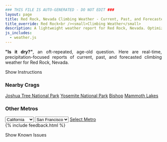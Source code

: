 ```yaml
---
### THIS FILE IS AUTO-GENERATED - DO NOT EDIT ###
layout: page
title: Red Rock, Nevada Climbing Weather - Current, Past, and Forecasted Report
title_override: Red Rock<br /><small>Climbing Weather</small>
description: A lightweight weather report for Red Rock, Nevada. Optimized for slow internet connections.
js_includes:
  - weather.js
---
```


<section class="measure center lh-copy f5-ns f6 ph2 mv4" style="text-align: justify;">
<strong>"Is it dry?"</strong>, an oft-repeated, age-old question. Here are real-time,
precipitation-focused reports of current, past, and forecasted climbing weather for Red Rock, Nevada.
</section>

<p id="settings-toggle" class="mw5 b center tc hover-light-red black-70 pointer">Show Instructions</p>
<section id="settings" class="overflow-hidden" style="display:none;">
    <div class="mv2 ph2 center">
        <div class="fn f6 tc pv2">
            <p class="measure lh-copy center"><strong>Show/hide hourly forecasts</strong> by clicking the desired day.</p>
            <hr class="mw5 p0 mv2 o-60 b0 bt b--light-red light-red bg-light-red">
            <p class="measure lh-copy center"><strong>Current and Past conditions</strong> are measured by the nearest weather station. <strong>Forecast conditions</strong> are calculated and polled separately.</p>
            <hr class="mw5 p0 mv2 o-60 b0 bt b--light-red light-red bg-light-red">
            <p class="measure lh-copy center"><strong>Having issues?</strong> Try <a id="clear-cache" class="no-underline relative fancy-link light-red hover-light-red" href="#">clearing the local cache</a>.</p>
            <hr class="mw5 p0 mv2 o-60 b0 bt b--light-red light-red bg-light-red">
            <p class="measure lh-copy center">Weather data sourced from <a class="no-underline fancy-link relative light-red" target="_blank" href="https://www.weather.gov/documentation/services-web-api">weather.gov</a>.</p>
        </div>
    </div>
</section>
<section id="weather" data-crag="red-rock-nevada" class="mv4-ns mv3 ph2 center"></section>
<section id="nearby" class="tc lh-copy">
  <h3>Nearby Crags</h3>
<a class="nowrap no-underline fancy-link relative light-red mh3" href="/crags/joshua-tree-national-park-california-weather.html">Joshua Tree National Park</a>
<a class="nowrap no-underline fancy-link relative light-red mh3" href="/crags/yosemite-national-park-california-weather.html">Yosemite National Park</a>
<a class="nowrap no-underline fancy-link relative light-red mh3" href="/crags/bishop-california-weather.html">Bishop</a>
<a class="nowrap no-underline fancy-link relative light-red mh3" href="/crags/mammoth-lakes-california-weather.html">Mammoth Lakes</a>
</section>
<section id="nearby" class="tc lh-copy">
  <h3>Other Metros</h3>
  <select class="ma1 bg-near-white pa2" id="stateSel">
    <option value="Texas">Texas</option>
    <option value="Washington">Washington</option>
    <option value="Colorado">Colorado</option>
    <option value="Tennessee">Tennessee</option>
    <option value="Utah">Utah</option>
    <option value="California" selected>California</option>
  </select>
  <select class="ma1 bg-near-white pa2" id="citySel">
    <option value="San Francisco" selected>San Francisco</option>
    <option value="Los Angeles">Los Angeles</option>
  </select>
  <a id="selectMetro" class="f6 link dim ph3 pv2 ma1 dib white bg-light-red" href="/crags/san-francisco-california-weather.html">Select Metro</a>
  <script>
    var states = [];
    states["Texas"] = "Austin"
    states["Washington"] = "Seattle"
    states["Colorado"] = "Denver"
    states["Tennessee"] = "Nashville"
    states["Utah"] = "Salt Lake City"
    states["California"] = "San Francisco|Los Angeles"
  </script>
</section>
{% include feedback.html %}
<p id="issues-toggle" class="mw5 b center tc hover-light-red black-70 pointer">Show Known Issues</p>
<section id="issues" class="overflow-hidden tc f6">
</section>

<script>
  var weekly_VEF_111_97 = {"updated":"2022-11-21T07:56:28+00:00","units":"us","forecastGenerator":"BaselineForecastGenerator","generatedAt":"2022-11-21T08:40:17+00:00","updateTime":"2022-11-21T07:56:28+00:00","validTimes":"2022-11-21T01:00:00+00:00/P8DT6H","elevation":{"unitCode":"wmoUnit:m","value":1157.9352},"periods":[{"number":1,"name":"Overnight","startTime":"2022-11-21T00:00:00-08:00","endTime":"2022-11-21T06:00:00-08:00","isDaytime":false,"temperature":35,"temperatureUnit":"F","temperatureTrend":"rising","windSpeed":"8 mph","windDirection":"W","icon":"https://api.weather.gov/icons/land/night/sct?size=medium","shortForecast":"Partly Cloudy","detailedForecast":"Partly cloudy. Low around 35, with temperatures rising to around 37 overnight. West wind around 8 mph."},{"number":2,"name":"Monday","startTime":"2022-11-21T06:00:00-08:00","endTime":"2022-11-21T18:00:00-08:00","isDaytime":true,"temperature":57,"temperatureUnit":"F","temperatureTrend":"falling","windSpeed":"5 to 8 mph","windDirection":"SW","icon":"https://api.weather.gov/icons/land/day/few?size=medium","shortForecast":"Sunny","detailedForecast":"Sunny. High near 57, with temperatures falling to around 51 in the afternoon. Southwest wind 5 to 8 mph."},{"number":3,"name":"Monday Night","startTime":"2022-11-21T18:00:00-08:00","endTime":"2022-11-22T06:00:00-08:00","isDaytime":false,"temperature":37,"temperatureUnit":"F","temperatureTrend":"rising","windSpeed":"5 to 8 mph","windDirection":"NW","icon":"https://api.weather.gov/icons/land/night/bkn?size=medium","shortForecast":"Mostly Cloudy","detailedForecast":"Mostly cloudy. Low around 37, with temperatures rising to around 39 overnight. Northwest wind 5 to 8 mph."},{"number":4,"name":"Tuesday","startTime":"2022-11-22T06:00:00-08:00","endTime":"2022-11-22T18:00:00-08:00","isDaytime":true,"temperature":58,"temperatureUnit":"F","temperatureTrend":null,"windSpeed":"3 to 8 mph","windDirection":"NE","icon":"https://api.weather.gov/icons/land/day/sct?size=medium","shortForecast":"Mostly Sunny","detailedForecast":"Mostly sunny, with a high near 58. Northeast wind 3 to 8 mph."},{"number":5,"name":"Tuesday Night","startTime":"2022-11-22T18:00:00-08:00","endTime":"2022-11-23T06:00:00-08:00","isDaytime":false,"temperature":36,"temperatureUnit":"F","temperatureTrend":null,"windSpeed":"5 to 8 mph","windDirection":"NNW","icon":"https://api.weather.gov/icons/land/night/few?size=medium","shortForecast":"Mostly Clear","detailedForecast":"Mostly clear, with a low around 36. North northwest wind 5 to 8 mph."},{"number":6,"name":"Wednesday","startTime":"2022-11-23T06:00:00-08:00","endTime":"2022-11-23T18:00:00-08:00","isDaytime":true,"temperature":61,"temperatureUnit":"F","temperatureTrend":null,"windSpeed":"7 to 10 mph","windDirection":"N","icon":"https://api.weather.gov/icons/land/day/few?size=medium","shortForecast":"Sunny","detailedForecast":"Sunny, with a high near 61."},{"number":7,"name":"Wednesday Night","startTime":"2022-11-23T18:00:00-08:00","endTime":"2022-11-24T06:00:00-08:00","isDaytime":false,"temperature":39,"temperatureUnit":"F","temperatureTrend":null,"windSpeed":"10 mph","windDirection":"NNW","icon":"https://api.weather.gov/icons/land/night/skc?size=medium","shortForecast":"Clear","detailedForecast":"Clear, with a low around 39."},{"number":8,"name":"Thanksgiving Day","startTime":"2022-11-24T06:00:00-08:00","endTime":"2022-11-24T18:00:00-08:00","isDaytime":true,"temperature":64,"temperatureUnit":"F","temperatureTrend":null,"windSpeed":"10 mph","windDirection":"NNE","icon":"https://api.weather.gov/icons/land/day/skc?size=medium","shortForecast":"Sunny","detailedForecast":"Sunny, with a high near 64."},{"number":9,"name":"Thursday Night","startTime":"2022-11-24T18:00:00-08:00","endTime":"2022-11-25T06:00:00-08:00","isDaytime":false,"temperature":41,"temperatureUnit":"F","temperatureTrend":null,"windSpeed":"10 mph","windDirection":"N","icon":"https://api.weather.gov/icons/land/night/skc?size=medium","shortForecast":"Clear","detailedForecast":"Clear, with a low around 41."},{"number":10,"name":"Friday","startTime":"2022-11-25T06:00:00-08:00","endTime":"2022-11-25T18:00:00-08:00","isDaytime":true,"temperature":64,"temperatureUnit":"F","temperatureTrend":null,"windSpeed":"5 to 10 mph","windDirection":"NE","icon":"https://api.weather.gov/icons/land/day/few?size=medium","shortForecast":"Sunny","detailedForecast":"Sunny, with a high near 64."},{"number":11,"name":"Friday Night","startTime":"2022-11-25T18:00:00-08:00","endTime":"2022-11-26T06:00:00-08:00","isDaytime":false,"temperature":42,"temperatureUnit":"F","temperatureTrend":null,"windSpeed":"5 to 9 mph","windDirection":"NW","icon":"https://api.weather.gov/icons/land/night/few?size=medium","shortForecast":"Mostly Clear","detailedForecast":"Mostly clear, with a low around 42."},{"number":12,"name":"Saturday","startTime":"2022-11-26T06:00:00-08:00","endTime":"2022-11-26T18:00:00-08:00","isDaytime":true,"temperature":63,"temperatureUnit":"F","temperatureTrend":null,"windSpeed":"3 to 10 mph","windDirection":"ENE","icon":"https://api.weather.gov/icons/land/day/few?size=medium","shortForecast":"Sunny","detailedForecast":"Sunny, with a high near 63."},{"number":13,"name":"Saturday Night","startTime":"2022-11-26T18:00:00-08:00","endTime":"2022-11-27T06:00:00-08:00","isDaytime":false,"temperature":40,"temperatureUnit":"F","temperatureTrend":null,"windSpeed":"2 to 9 mph","windDirection":"W","icon":"https://api.weather.gov/icons/land/night/few?size=medium","shortForecast":"Mostly Clear","detailedForecast":"Mostly clear, with a low around 40."},{"number":14,"name":"Sunday","startTime":"2022-11-27T06:00:00-08:00","endTime":"2022-11-27T18:00:00-08:00","isDaytime":true,"temperature":61,"temperatureUnit":"F","temperatureTrend":null,"windSpeed":"7 to 12 mph","windDirection":"SSW","icon":"https://api.weather.gov/icons/land/day/few?size=medium","shortForecast":"Sunny","detailedForecast":"Sunny, with a high near 61."}]}
  var hourly_VEF_111_97 = {"@context":["https://geojson.org/geojson-ld/geojson-context.jsonld",{"@version":"1.1","wx":"https://api.weather.gov/ontology#","geo":"http://www.opengis.net/ont/geosparql#","unit":"http://codes.wmo.int/common/unit/","@vocab":"https://api.weather.gov/ontology#"}],"type":"Feature","geometry":{"type":"Polygon","coordinates":[[[-115.4470583,36.1448651],[-115.4428925,36.1227241],[-115.4154787,36.1260863],[-115.4196391,36.1482276],[-115.4470583,36.1448651]]]},"properties":{"updated":"2022-11-21T07:56:28+00:00","units":"us","forecastGenerator":"HourlyForecastGenerator","generatedAt":"2022-11-21T08:40:18+00:00","updateTime":"2022-11-21T07:56:28+00:00","validTimes":"2022-11-21T01:00:00+00:00/P8DT6H","elevation":{"unitCode":"wmoUnit:m","value":1157.9352},"periods":[{"number":1,"name":"","startTime":"2022-11-21T00:00:00-08:00","endTime":"2022-11-21T01:00:00-08:00","isDaytime":false,"temperature":40,"temperatureUnit":"F","temperatureTrend":null,"windSpeed":"7 mph","windDirection":"W","icon":"https://api.weather.gov/icons/land/night/sct?size=small","shortForecast":"Partly Cloudy","detailedForecast":""},{"number":2,"name":"","startTime":"2022-11-21T01:00:00-08:00","endTime":"2022-11-21T02:00:00-08:00","isDaytime":false,"temperature":40,"temperatureUnit":"F","temperatureTrend":null,"windSpeed":"8 mph","windDirection":"WNW","icon":"https://api.weather.gov/icons/land/night/bkn?size=small","shortForecast":"Mostly Cloudy","detailedForecast":""},{"number":3,"name":"","startTime":"2022-11-21T02:00:00-08:00","endTime":"2022-11-21T03:00:00-08:00","isDaytime":false,"temperature":39,"temperatureUnit":"F","temperatureTrend":null,"windSpeed":"7 mph","windDirection":"WNW","icon":"https://api.weather.gov/icons/land/night/sct?size=small","shortForecast":"Partly Cloudy","detailedForecast":""},{"number":4,"name":"","startTime":"2022-11-21T03:00:00-08:00","endTime":"2022-11-21T04:00:00-08:00","isDaytime":false,"temperature":37,"temperatureUnit":"F","temperatureTrend":null,"windSpeed":"6 mph","windDirection":"W","icon":"https://api.weather.gov/icons/land/night/sct?size=small","shortForecast":"Partly Cloudy","detailedForecast":""},{"number":5,"name":"","startTime":"2022-11-21T04:00:00-08:00","endTime":"2022-11-21T05:00:00-08:00","isDaytime":false,"temperature":37,"temperatureUnit":"F","temperatureTrend":null,"windSpeed":"6 mph","windDirection":"W","icon":"https://api.weather.gov/icons/land/night/sct?size=small","shortForecast":"Partly Cloudy","detailedForecast":""},{"number":6,"name":"","startTime":"2022-11-21T05:00:00-08:00","endTime":"2022-11-21T06:00:00-08:00","isDaytime":false,"temperature":37,"temperatureUnit":"F","temperatureTrend":null,"windSpeed":"6 mph","windDirection":"W","icon":"https://api.weather.gov/icons/land/night/sct?size=small","shortForecast":"Partly Cloudy","detailedForecast":""},{"number":7,"name":"","startTime":"2022-11-21T06:00:00-08:00","endTime":"2022-11-21T07:00:00-08:00","isDaytime":true,"temperature":35,"temperatureUnit":"F","temperatureTrend":null,"windSpeed":"5 mph","windDirection":"WSW","icon":"https://api.weather.gov/icons/land/day/sct?size=small","shortForecast":"Mostly Sunny","detailedForecast":""},{"number":8,"name":"","startTime":"2022-11-21T07:00:00-08:00","endTime":"2022-11-21T08:00:00-08:00","isDaytime":true,"temperature":39,"temperatureUnit":"F","temperatureTrend":null,"windSpeed":"6 mph","windDirection":"W","icon":"https://api.weather.gov/icons/land/day/few?size=small","shortForecast":"Sunny","detailedForecast":""},{"number":9,"name":"","startTime":"2022-11-21T08:00:00-08:00","endTime":"2022-11-21T09:00:00-08:00","isDaytime":true,"temperature":45,"temperatureUnit":"F","temperatureTrend":null,"windSpeed":"5 mph","windDirection":"WSW","icon":"https://api.weather.gov/icons/land/day/few?size=small","shortForecast":"Sunny","detailedForecast":""},{"number":10,"name":"","startTime":"2022-11-21T09:00:00-08:00","endTime":"2022-11-21T10:00:00-08:00","isDaytime":true,"temperature":50,"temperatureUnit":"F","temperatureTrend":null,"windSpeed":"5 mph","windDirection":"SSW","icon":"https://api.weather.gov/icons/land/day/few?size=small","shortForecast":"Sunny","detailedForecast":""},{"number":11,"name":"","startTime":"2022-11-21T10:00:00-08:00","endTime":"2022-11-21T11:00:00-08:00","isDaytime":true,"temperature":53,"temperatureUnit":"F","temperatureTrend":null,"windSpeed":"6 mph","windDirection":"E","icon":"https://api.weather.gov/icons/land/day/few?size=small","shortForecast":"Sunny","detailedForecast":""},{"number":12,"name":"","startTime":"2022-11-21T11:00:00-08:00","endTime":"2022-11-21T12:00:00-08:00","isDaytime":true,"temperature":54,"temperatureUnit":"F","temperatureTrend":null,"windSpeed":"7 mph","windDirection":"E","icon":"https://api.weather.gov/icons/land/day/few?size=small","shortForecast":"Sunny","detailedForecast":""},{"number":13,"name":"","startTime":"2022-11-21T12:00:00-08:00","endTime":"2022-11-21T13:00:00-08:00","isDaytime":true,"temperature":55,"temperatureUnit":"F","temperatureTrend":null,"windSpeed":"8 mph","windDirection":"E","icon":"https://api.weather.gov/icons/land/day/few?size=small","shortForecast":"Sunny","detailedForecast":""},{"number":14,"name":"","startTime":"2022-11-21T13:00:00-08:00","endTime":"2022-11-21T14:00:00-08:00","isDaytime":true,"temperature":56,"temperatureUnit":"F","temperatureTrend":null,"windSpeed":"8 mph","windDirection":"ESE","icon":"https://api.weather.gov/icons/land/day/few?size=small","shortForecast":"Sunny","detailedForecast":""},{"number":15,"name":"","startTime":"2022-11-21T14:00:00-08:00","endTime":"2022-11-21T15:00:00-08:00","isDaytime":true,"temperature":57,"temperatureUnit":"F","temperatureTrend":null,"windSpeed":"8 mph","windDirection":"ESE","icon":"https://api.weather.gov/icons/land/day/few?size=small","shortForecast":"Sunny","detailedForecast":""},{"number":16,"name":"","startTime":"2022-11-21T15:00:00-08:00","endTime":"2022-11-21T16:00:00-08:00","isDaytime":true,"temperature":55,"temperatureUnit":"F","temperatureTrend":null,"windSpeed":"6 mph","windDirection":"ESE","icon":"https://api.weather.gov/icons/land/day/few?size=small","shortForecast":"Sunny","detailedForecast":""},{"number":17,"name":"","startTime":"2022-11-21T16:00:00-08:00","endTime":"2022-11-21T17:00:00-08:00","isDaytime":true,"temperature":54,"temperatureUnit":"F","temperatureTrend":null,"windSpeed":"5 mph","windDirection":"ESE","icon":"https://api.weather.gov/icons/land/day/sct?size=small","shortForecast":"Mostly Sunny","detailedForecast":""},{"number":18,"name":"","startTime":"2022-11-21T17:00:00-08:00","endTime":"2022-11-21T18:00:00-08:00","isDaytime":true,"temperature":51,"temperatureUnit":"F","temperatureTrend":null,"windSpeed":"5 mph","windDirection":"NW","icon":"https://api.weather.gov/icons/land/day/sct?size=small","shortForecast":"Mostly Sunny","detailedForecast":""},{"number":19,"name":"","startTime":"2022-11-21T18:00:00-08:00","endTime":"2022-11-21T19:00:00-08:00","isDaytime":false,"temperature":46,"temperatureUnit":"F","temperatureTrend":null,"windSpeed":"5 mph","windDirection":"WNW","icon":"https://api.weather.gov/icons/land/night/sct?size=small","shortForecast":"Partly Cloudy","detailedForecast":""},{"number":20,"name":"","startTime":"2022-11-21T19:00:00-08:00","endTime":"2022-11-21T20:00:00-08:00","isDaytime":false,"temperature":44,"temperatureUnit":"F","temperatureTrend":null,"windSpeed":"6 mph","windDirection":"WNW","icon":"https://api.weather.gov/icons/land/night/sct?size=small","shortForecast":"Partly Cloudy","detailedForecast":""},{"number":21,"name":"","startTime":"2022-11-21T20:00:00-08:00","endTime":"2022-11-21T21:00:00-08:00","isDaytime":false,"temperature":43,"temperatureUnit":"F","temperatureTrend":null,"windSpeed":"6 mph","windDirection":"WNW","icon":"https://api.weather.gov/icons/land/night/sct?size=small","shortForecast":"Partly Cloudy","detailedForecast":""},{"number":22,"name":"","startTime":"2022-11-21T21:00:00-08:00","endTime":"2022-11-21T22:00:00-08:00","isDaytime":false,"temperature":42,"temperatureUnit":"F","temperatureTrend":null,"windSpeed":"7 mph","windDirection":"WNW","icon":"https://api.weather.gov/icons/land/night/sct?size=small","shortForecast":"Partly Cloudy","detailedForecast":""},{"number":23,"name":"","startTime":"2022-11-21T22:00:00-08:00","endTime":"2022-11-21T23:00:00-08:00","isDaytime":false,"temperature":41,"temperatureUnit":"F","temperatureTrend":null,"windSpeed":"7 mph","windDirection":"WNW","icon":"https://api.weather.gov/icons/land/night/sct?size=small","shortForecast":"Partly Cloudy","detailedForecast":""},{"number":24,"name":"","startTime":"2022-11-21T23:00:00-08:00","endTime":"2022-11-22T00:00:00-08:00","isDaytime":false,"temperature":42,"temperatureUnit":"F","temperatureTrend":null,"windSpeed":"6 mph","windDirection":"WNW","icon":"https://api.weather.gov/icons/land/night/bkn?size=small","shortForecast":"Mostly Cloudy","detailedForecast":""},{"number":25,"name":"","startTime":"2022-11-22T00:00:00-08:00","endTime":"2022-11-22T01:00:00-08:00","isDaytime":false,"temperature":41,"temperatureUnit":"F","temperatureTrend":null,"windSpeed":"7 mph","windDirection":"WNW","icon":"https://api.weather.gov/icons/land/night/bkn?size=small","shortForecast":"Mostly Cloudy","detailedForecast":""},{"number":26,"name":"","startTime":"2022-11-22T01:00:00-08:00","endTime":"2022-11-22T02:00:00-08:00","isDaytime":false,"temperature":41,"temperatureUnit":"F","temperatureTrend":null,"windSpeed":"7 mph","windDirection":"NW","icon":"https://api.weather.gov/icons/land/night/bkn?size=small","shortForecast":"Mostly Cloudy","detailedForecast":""},{"number":27,"name":"","startTime":"2022-11-22T02:00:00-08:00","endTime":"2022-11-22T03:00:00-08:00","isDaytime":false,"temperature":40,"temperatureUnit":"F","temperatureTrend":null,"windSpeed":"7 mph","windDirection":"NW","icon":"https://api.weather.gov/icons/land/night/bkn?size=small","shortForecast":"Mostly Cloudy","detailedForecast":""},{"number":28,"name":"","startTime":"2022-11-22T03:00:00-08:00","endTime":"2022-11-22T04:00:00-08:00","isDaytime":false,"temperature":39,"temperatureUnit":"F","temperatureTrend":null,"windSpeed":"6 mph","windDirection":"WNW","icon":"https://api.weather.gov/icons/land/night/bkn?size=small","shortForecast":"Mostly Cloudy","detailedForecast":""},{"number":29,"name":"","startTime":"2022-11-22T04:00:00-08:00","endTime":"2022-11-22T05:00:00-08:00","isDaytime":false,"temperature":39,"temperatureUnit":"F","temperatureTrend":null,"windSpeed":"7 mph","windDirection":"NW","icon":"https://api.weather.gov/icons/land/night/bkn?size=small","shortForecast":"Mostly Cloudy","detailedForecast":""},{"number":30,"name":"","startTime":"2022-11-22T05:00:00-08:00","endTime":"2022-11-22T06:00:00-08:00","isDaytime":false,"temperature":39,"temperatureUnit":"F","temperatureTrend":null,"windSpeed":"8 mph","windDirection":"NNW","icon":"https://api.weather.gov/icons/land/night/bkn?size=small","shortForecast":"Mostly Cloudy","detailedForecast":""},{"number":31,"name":"","startTime":"2022-11-22T06:00:00-08:00","endTime":"2022-11-22T07:00:00-08:00","isDaytime":true,"temperature":37,"temperatureUnit":"F","temperatureTrend":null,"windSpeed":"7 mph","windDirection":"NNW","icon":"https://api.weather.gov/icons/land/day/bkn?size=small","shortForecast":"Partly Sunny","detailedForecast":""},{"number":32,"name":"","startTime":"2022-11-22T07:00:00-08:00","endTime":"2022-11-22T08:00:00-08:00","isDaytime":true,"temperature":40,"temperatureUnit":"F","temperatureTrend":null,"windSpeed":"5 mph","windDirection":"NNW","icon":"https://api.weather.gov/icons/land/day/bkn?size=small","shortForecast":"Partly Sunny","detailedForecast":""},{"number":33,"name":"","startTime":"2022-11-22T08:00:00-08:00","endTime":"2022-11-22T09:00:00-08:00","isDaytime":true,"temperature":47,"temperatureUnit":"F","temperatureTrend":null,"windSpeed":"3 mph","windDirection":"NNE","icon":"https://api.weather.gov/icons/land/day/bkn?size=small","shortForecast":"Partly Sunny","detailedForecast":""},{"number":34,"name":"","startTime":"2022-11-22T09:00:00-08:00","endTime":"2022-11-22T10:00:00-08:00","isDaytime":true,"temperature":51,"temperatureUnit":"F","temperatureTrend":null,"windSpeed":"5 mph","windDirection":"ENE","icon":"https://api.weather.gov/icons/land/day/bkn?size=small","shortForecast":"Partly Sunny","detailedForecast":""},{"number":35,"name":"","startTime":"2022-11-22T10:00:00-08:00","endTime":"2022-11-22T11:00:00-08:00","isDaytime":true,"temperature":54,"temperatureUnit":"F","temperatureTrend":null,"windSpeed":"7 mph","windDirection":"ENE","icon":"https://api.weather.gov/icons/land/day/sct?size=small","shortForecast":"Mostly Sunny","detailedForecast":""},{"number":36,"name":"","startTime":"2022-11-22T11:00:00-08:00","endTime":"2022-11-22T12:00:00-08:00","isDaytime":true,"temperature":56,"temperatureUnit":"F","temperatureTrend":null,"windSpeed":"8 mph","windDirection":"ENE","icon":"https://api.weather.gov/icons/land/day/sct?size=small","shortForecast":"Mostly Sunny","detailedForecast":""},{"number":37,"name":"","startTime":"2022-11-22T12:00:00-08:00","endTime":"2022-11-22T13:00:00-08:00","isDaytime":true,"temperature":57,"temperatureUnit":"F","temperatureTrend":null,"windSpeed":"8 mph","windDirection":"E","icon":"https://api.weather.gov/icons/land/day/sct?size=small","shortForecast":"Mostly Sunny","detailedForecast":""},{"number":38,"name":"","startTime":"2022-11-22T13:00:00-08:00","endTime":"2022-11-22T14:00:00-08:00","isDaytime":true,"temperature":57,"temperatureUnit":"F","temperatureTrend":null,"windSpeed":"8 mph","windDirection":"E","icon":"https://api.weather.gov/icons/land/day/sct?size=small","shortForecast":"Mostly Sunny","detailedForecast":""},{"number":39,"name":"","startTime":"2022-11-22T14:00:00-08:00","endTime":"2022-11-22T15:00:00-08:00","isDaytime":true,"temperature":57,"temperatureUnit":"F","temperatureTrend":null,"windSpeed":"8 mph","windDirection":"E","icon":"https://api.weather.gov/icons/land/day/few?size=small","shortForecast":"Sunny","detailedForecast":""},{"number":40,"name":"","startTime":"2022-11-22T15:00:00-08:00","endTime":"2022-11-22T16:00:00-08:00","isDaytime":true,"temperature":57,"temperatureUnit":"F","temperatureTrend":null,"windSpeed":"7 mph","windDirection":"E","icon":"https://api.weather.gov/icons/land/day/few?size=small","shortForecast":"Sunny","detailedForecast":""},{"number":41,"name":"","startTime":"2022-11-22T16:00:00-08:00","endTime":"2022-11-22T17:00:00-08:00","isDaytime":true,"temperature":55,"temperatureUnit":"F","temperatureTrend":null,"windSpeed":"6 mph","windDirection":"E","icon":"https://api.weather.gov/icons/land/day/few?size=small","shortForecast":"Sunny","detailedForecast":""},{"number":42,"name":"","startTime":"2022-11-22T17:00:00-08:00","endTime":"2022-11-22T18:00:00-08:00","isDaytime":true,"temperature":51,"temperatureUnit":"F","temperatureTrend":null,"windSpeed":"3 mph","windDirection":"NE","icon":"https://api.weather.gov/icons/land/day/few?size=small","shortForecast":"Sunny","detailedForecast":""},{"number":43,"name":"","startTime":"2022-11-22T18:00:00-08:00","endTime":"2022-11-22T19:00:00-08:00","isDaytime":false,"temperature":47,"temperatureUnit":"F","temperatureTrend":null,"windSpeed":"5 mph","windDirection":"N","icon":"https://api.weather.gov/icons/land/night/few?size=small","shortForecast":"Mostly Clear","detailedForecast":""},{"number":44,"name":"","startTime":"2022-11-22T19:00:00-08:00","endTime":"2022-11-22T20:00:00-08:00","isDaytime":false,"temperature":44,"temperatureUnit":"F","temperatureTrend":null,"windSpeed":"7 mph","windDirection":"NNW","icon":"https://api.weather.gov/icons/land/night/skc?size=small","shortForecast":"Clear","detailedForecast":""},{"number":45,"name":"","startTime":"2022-11-22T20:00:00-08:00","endTime":"2022-11-22T21:00:00-08:00","isDaytime":false,"temperature":42,"temperatureUnit":"F","temperatureTrend":null,"windSpeed":"8 mph","windDirection":"NNW","icon":"https://api.weather.gov/icons/land/night/skc?size=small","shortForecast":"Clear","detailedForecast":""},{"number":46,"name":"","startTime":"2022-11-22T21:00:00-08:00","endTime":"2022-11-22T22:00:00-08:00","isDaytime":false,"temperature":41,"temperatureUnit":"F","temperatureTrend":null,"windSpeed":"8 mph","windDirection":"NNW","icon":"https://api.weather.gov/icons/land/night/skc?size=small","shortForecast":"Clear","detailedForecast":""},{"number":47,"name":"","startTime":"2022-11-22T22:00:00-08:00","endTime":"2022-11-22T23:00:00-08:00","isDaytime":false,"temperature":41,"temperatureUnit":"F","temperatureTrend":null,"windSpeed":"8 mph","windDirection":"NNW","icon":"https://api.weather.gov/icons/land/night/skc?size=small","shortForecast":"Clear","detailedForecast":""},{"number":48,"name":"","startTime":"2022-11-22T23:00:00-08:00","endTime":"2022-11-23T00:00:00-08:00","isDaytime":false,"temperature":40,"temperatureUnit":"F","temperatureTrend":null,"windSpeed":"8 mph","windDirection":"NNW","icon":"https://api.weather.gov/icons/land/night/skc?size=small","shortForecast":"Clear","detailedForecast":""},{"number":49,"name":"","startTime":"2022-11-23T00:00:00-08:00","endTime":"2022-11-23T01:00:00-08:00","isDaytime":false,"temperature":40,"temperatureUnit":"F","temperatureTrend":null,"windSpeed":"7 mph","windDirection":"NNW","icon":"https://api.weather.gov/icons/land/night/few?size=small","shortForecast":"Mostly Clear","detailedForecast":""},{"number":50,"name":"","startTime":"2022-11-23T01:00:00-08:00","endTime":"2022-11-23T02:00:00-08:00","isDaytime":false,"temperature":39,"temperatureUnit":"F","temperatureTrend":null,"windSpeed":"7 mph","windDirection":"NNW","icon":"https://api.weather.gov/icons/land/night/few?size=small","shortForecast":"Mostly Clear","detailedForecast":""},{"number":51,"name":"","startTime":"2022-11-23T02:00:00-08:00","endTime":"2022-11-23T03:00:00-08:00","isDaytime":false,"temperature":38,"temperatureUnit":"F","temperatureTrend":null,"windSpeed":"7 mph","windDirection":"NNW","icon":"https://api.weather.gov/icons/land/night/few?size=small","shortForecast":"Mostly Clear","detailedForecast":""},{"number":52,"name":"","startTime":"2022-11-23T03:00:00-08:00","endTime":"2022-11-23T04:00:00-08:00","isDaytime":false,"temperature":37,"temperatureUnit":"F","temperatureTrend":null,"windSpeed":"7 mph","windDirection":"NNW","icon":"https://api.weather.gov/icons/land/night/few?size=small","shortForecast":"Mostly Clear","detailedForecast":""},{"number":53,"name":"","startTime":"2022-11-23T04:00:00-08:00","endTime":"2022-11-23T05:00:00-08:00","isDaytime":false,"temperature":37,"temperatureUnit":"F","temperatureTrend":null,"windSpeed":"7 mph","windDirection":"NNW","icon":"https://api.weather.gov/icons/land/night/few?size=small","shortForecast":"Mostly Clear","detailedForecast":""},{"number":54,"name":"","startTime":"2022-11-23T05:00:00-08:00","endTime":"2022-11-23T06:00:00-08:00","isDaytime":false,"temperature":37,"temperatureUnit":"F","temperatureTrend":null,"windSpeed":"8 mph","windDirection":"NNW","icon":"https://api.weather.gov/icons/land/night/few?size=small","shortForecast":"Mostly Clear","detailedForecast":""},{"number":55,"name":"","startTime":"2022-11-23T06:00:00-08:00","endTime":"2022-11-23T07:00:00-08:00","isDaytime":true,"temperature":38,"temperatureUnit":"F","temperatureTrend":null,"windSpeed":"8 mph","windDirection":"NNW","icon":"https://api.weather.gov/icons/land/day/few?size=small","shortForecast":"Sunny","detailedForecast":""},{"number":56,"name":"","startTime":"2022-11-23T07:00:00-08:00","endTime":"2022-11-23T08:00:00-08:00","isDaytime":true,"temperature":40,"temperatureUnit":"F","temperatureTrend":null,"windSpeed":"8 mph","windDirection":"NNW","icon":"https://api.weather.gov/icons/land/day/few?size=small","shortForecast":"Sunny","detailedForecast":""},{"number":57,"name":"","startTime":"2022-11-23T08:00:00-08:00","endTime":"2022-11-23T09:00:00-08:00","isDaytime":true,"temperature":45,"temperatureUnit":"F","temperatureTrend":null,"windSpeed":"7 mph","windDirection":"NNW","icon":"https://api.weather.gov/icons/land/day/few?size=small","shortForecast":"Sunny","detailedForecast":""},{"number":58,"name":"","startTime":"2022-11-23T09:00:00-08:00","endTime":"2022-11-23T10:00:00-08:00","isDaytime":true,"temperature":51,"temperatureUnit":"F","temperatureTrend":null,"windSpeed":"7 mph","windDirection":"N","icon":"https://api.weather.gov/icons/land/day/few?size=small","shortForecast":"Sunny","detailedForecast":""},{"number":59,"name":"","startTime":"2022-11-23T10:00:00-08:00","endTime":"2022-11-23T11:00:00-08:00","isDaytime":true,"temperature":56,"temperatureUnit":"F","temperatureTrend":null,"windSpeed":"8 mph","windDirection":"NNE","icon":"https://api.weather.gov/icons/land/day/sct?size=small","shortForecast":"Mostly Sunny","detailedForecast":""},{"number":60,"name":"","startTime":"2022-11-23T11:00:00-08:00","endTime":"2022-11-23T12:00:00-08:00","isDaytime":true,"temperature":59,"temperatureUnit":"F","temperatureTrend":null,"windSpeed":"9 mph","windDirection":"NNE","icon":"https://api.weather.gov/icons/land/day/few?size=small","shortForecast":"Sunny","detailedForecast":""},{"number":61,"name":"","startTime":"2022-11-23T12:00:00-08:00","endTime":"2022-11-23T13:00:00-08:00","isDaytime":true,"temperature":60,"temperatureUnit":"F","temperatureTrend":null,"windSpeed":"10 mph","windDirection":"NNE","icon":"https://api.weather.gov/icons/land/day/few?size=small","shortForecast":"Sunny","detailedForecast":""},{"number":62,"name":"","startTime":"2022-11-23T13:00:00-08:00","endTime":"2022-11-23T14:00:00-08:00","isDaytime":true,"temperature":60,"temperatureUnit":"F","temperatureTrend":null,"windSpeed":"10 mph","windDirection":"NNE","icon":"https://api.weather.gov/icons/land/day/few?size=small","shortForecast":"Sunny","detailedForecast":""},{"number":63,"name":"","startTime":"2022-11-23T14:00:00-08:00","endTime":"2022-11-23T15:00:00-08:00","isDaytime":true,"temperature":60,"temperatureUnit":"F","temperatureTrend":null,"windSpeed":"10 mph","windDirection":"NNE","icon":"https://api.weather.gov/icons/land/day/few?size=small","shortForecast":"Sunny","detailedForecast":""},{"number":64,"name":"","startTime":"2022-11-23T15:00:00-08:00","endTime":"2022-11-23T16:00:00-08:00","isDaytime":true,"temperature":60,"temperatureUnit":"F","temperatureTrend":null,"windSpeed":"9 mph","windDirection":"NNE","icon":"https://api.weather.gov/icons/land/day/skc?size=small","shortForecast":"Sunny","detailedForecast":""},{"number":65,"name":"","startTime":"2022-11-23T16:00:00-08:00","endTime":"2022-11-23T17:00:00-08:00","isDaytime":true,"temperature":58,"temperatureUnit":"F","temperatureTrend":null,"windSpeed":"8 mph","windDirection":"N","icon":"https://api.weather.gov/icons/land/day/skc?size=small","shortForecast":"Sunny","detailedForecast":""},{"number":66,"name":"","startTime":"2022-11-23T17:00:00-08:00","endTime":"2022-11-23T18:00:00-08:00","isDaytime":true,"temperature":55,"temperatureUnit":"F","temperatureTrend":null,"windSpeed":"8 mph","windDirection":"N","icon":"https://api.weather.gov/icons/land/day/skc?size=small","shortForecast":"Sunny","detailedForecast":""},{"number":67,"name":"","startTime":"2022-11-23T18:00:00-08:00","endTime":"2022-11-23T19:00:00-08:00","isDaytime":false,"temperature":51,"temperatureUnit":"F","temperatureTrend":null,"windSpeed":"8 mph","windDirection":"N","icon":"https://api.weather.gov/icons/land/night/skc?size=small","shortForecast":"Clear","detailedForecast":""},{"number":68,"name":"","startTime":"2022-11-23T19:00:00-08:00","endTime":"2022-11-23T20:00:00-08:00","isDaytime":false,"temperature":48,"temperatureUnit":"F","temperatureTrend":null,"windSpeed":"9 mph","windDirection":"N","icon":"https://api.weather.gov/icons/land/night/skc?size=small","shortForecast":"Clear","detailedForecast":""},{"number":69,"name":"","startTime":"2022-11-23T20:00:00-08:00","endTime":"2022-11-23T21:00:00-08:00","isDaytime":false,"temperature":46,"temperatureUnit":"F","temperatureTrend":null,"windSpeed":"10 mph","windDirection":"N","icon":"https://api.weather.gov/icons/land/night/skc?size=small","shortForecast":"Clear","detailedForecast":""},{"number":70,"name":"","startTime":"2022-11-23T21:00:00-08:00","endTime":"2022-11-23T22:00:00-08:00","isDaytime":false,"temperature":46,"temperatureUnit":"F","temperatureTrend":null,"windSpeed":"10 mph","windDirection":"N","icon":"https://api.weather.gov/icons/land/night/skc?size=small","shortForecast":"Clear","detailedForecast":""},{"number":71,"name":"","startTime":"2022-11-23T22:00:00-08:00","endTime":"2022-11-23T23:00:00-08:00","isDaytime":false,"temperature":45,"temperatureUnit":"F","temperatureTrend":null,"windSpeed":"10 mph","windDirection":"N","icon":"https://api.weather.gov/icons/land/night/skc?size=small","shortForecast":"Clear","detailedForecast":""},{"number":72,"name":"","startTime":"2022-11-23T23:00:00-08:00","endTime":"2022-11-24T00:00:00-08:00","isDaytime":false,"temperature":44,"temperatureUnit":"F","temperatureTrend":null,"windSpeed":"10 mph","windDirection":"N","icon":"https://api.weather.gov/icons/land/night/skc?size=small","shortForecast":"Clear","detailedForecast":""},{"number":73,"name":"","startTime":"2022-11-24T00:00:00-08:00","endTime":"2022-11-24T01:00:00-08:00","isDaytime":false,"temperature":44,"temperatureUnit":"F","temperatureTrend":null,"windSpeed":"9 mph","windDirection":"NNW","icon":"https://api.weather.gov/icons/land/night/skc?size=small","shortForecast":"Clear","detailedForecast":""},{"number":74,"name":"","startTime":"2022-11-24T01:00:00-08:00","endTime":"2022-11-24T02:00:00-08:00","isDaytime":false,"temperature":43,"temperatureUnit":"F","temperatureTrend":null,"windSpeed":"9 mph","windDirection":"NNW","icon":"https://api.weather.gov/icons/land/night/few?size=small","shortForecast":"Mostly Clear","detailedForecast":""},{"number":75,"name":"","startTime":"2022-11-24T02:00:00-08:00","endTime":"2022-11-24T03:00:00-08:00","isDaytime":false,"temperature":42,"temperatureUnit":"F","temperatureTrend":null,"windSpeed":"9 mph","windDirection":"NNW","icon":"https://api.weather.gov/icons/land/night/few?size=small","shortForecast":"Mostly Clear","detailedForecast":""},{"number":76,"name":"","startTime":"2022-11-24T03:00:00-08:00","endTime":"2022-11-24T04:00:00-08:00","isDaytime":false,"temperature":41,"temperatureUnit":"F","temperatureTrend":null,"windSpeed":"10 mph","windDirection":"N","icon":"https://api.weather.gov/icons/land/night/few?size=small","shortForecast":"Mostly Clear","detailedForecast":""},{"number":77,"name":"","startTime":"2022-11-24T04:00:00-08:00","endTime":"2022-11-24T05:00:00-08:00","isDaytime":false,"temperature":40,"temperatureUnit":"F","temperatureTrend":null,"windSpeed":"10 mph","windDirection":"N","icon":"https://api.weather.gov/icons/land/night/few?size=small","shortForecast":"Mostly Clear","detailedForecast":""},{"number":78,"name":"","startTime":"2022-11-24T05:00:00-08:00","endTime":"2022-11-24T06:00:00-08:00","isDaytime":false,"temperature":40,"temperatureUnit":"F","temperatureTrend":null,"windSpeed":"10 mph","windDirection":"N","icon":"https://api.weather.gov/icons/land/night/few?size=small","shortForecast":"Mostly Clear","detailedForecast":""},{"number":79,"name":"","startTime":"2022-11-24T06:00:00-08:00","endTime":"2022-11-24T07:00:00-08:00","isDaytime":true,"temperature":41,"temperatureUnit":"F","temperatureTrend":null,"windSpeed":"9 mph","windDirection":"N","icon":"https://api.weather.gov/icons/land/day/few?size=small","shortForecast":"Sunny","detailedForecast":""},{"number":80,"name":"","startTime":"2022-11-24T07:00:00-08:00","endTime":"2022-11-24T08:00:00-08:00","isDaytime":true,"temperature":43,"temperatureUnit":"F","temperatureTrend":null,"windSpeed":"9 mph","windDirection":"N","icon":"https://api.weather.gov/icons/land/day/few?size=small","shortForecast":"Sunny","detailedForecast":""},{"number":81,"name":"","startTime":"2022-11-24T08:00:00-08:00","endTime":"2022-11-24T09:00:00-08:00","isDaytime":true,"temperature":48,"temperatureUnit":"F","temperatureTrend":null,"windSpeed":"9 mph","windDirection":"N","icon":"https://api.weather.gov/icons/land/day/skc?size=small","shortForecast":"Sunny","detailedForecast":""},{"number":82,"name":"","startTime":"2022-11-24T09:00:00-08:00","endTime":"2022-11-24T10:00:00-08:00","isDaytime":true,"temperature":54,"temperatureUnit":"F","temperatureTrend":null,"windSpeed":"9 mph","windDirection":"NNE","icon":"https://api.weather.gov/icons/land/day/skc?size=small","shortForecast":"Sunny","detailedForecast":""},{"number":83,"name":"","startTime":"2022-11-24T10:00:00-08:00","endTime":"2022-11-24T11:00:00-08:00","isDaytime":true,"temperature":59,"temperatureUnit":"F","temperatureTrend":null,"windSpeed":"10 mph","windDirection":"NNE","icon":"https://api.weather.gov/icons/land/day/skc?size=small","shortForecast":"Sunny","detailedForecast":""},{"number":84,"name":"","startTime":"2022-11-24T11:00:00-08:00","endTime":"2022-11-24T12:00:00-08:00","isDaytime":true,"temperature":62,"temperatureUnit":"F","temperatureTrend":null,"windSpeed":"10 mph","windDirection":"NE","icon":"https://api.weather.gov/icons/land/day/skc?size=small","shortForecast":"Sunny","detailedForecast":""},{"number":85,"name":"","startTime":"2022-11-24T12:00:00-08:00","endTime":"2022-11-24T13:00:00-08:00","isDaytime":true,"temperature":63,"temperatureUnit":"F","temperatureTrend":null,"windSpeed":"10 mph","windDirection":"NE","icon":"https://api.weather.gov/icons/land/day/skc?size=small","shortForecast":"Sunny","detailedForecast":""},{"number":86,"name":"","startTime":"2022-11-24T13:00:00-08:00","endTime":"2022-11-24T14:00:00-08:00","isDaytime":true,"temperature":63,"temperatureUnit":"F","temperatureTrend":null,"windSpeed":"10 mph","windDirection":"NE","icon":"https://api.weather.gov/icons/land/day/skc?size=small","shortForecast":"Sunny","detailedForecast":""},{"number":87,"name":"","startTime":"2022-11-24T14:00:00-08:00","endTime":"2022-11-24T15:00:00-08:00","isDaytime":true,"temperature":63,"temperatureUnit":"F","temperatureTrend":null,"windSpeed":"9 mph","windDirection":"NE","icon":"https://api.weather.gov/icons/land/day/skc?size=small","shortForecast":"Sunny","detailedForecast":""},{"number":88,"name":"","startTime":"2022-11-24T15:00:00-08:00","endTime":"2022-11-24T16:00:00-08:00","isDaytime":true,"temperature":62,"temperatureUnit":"F","temperatureTrend":null,"windSpeed":"8 mph","windDirection":"NE","icon":"https://api.weather.gov/icons/land/day/skc?size=small","shortForecast":"Sunny","detailedForecast":""},{"number":89,"name":"","startTime":"2022-11-24T16:00:00-08:00","endTime":"2022-11-24T17:00:00-08:00","isDaytime":true,"temperature":60,"temperatureUnit":"F","temperatureTrend":null,"windSpeed":"8 mph","windDirection":"NNE","icon":"https://api.weather.gov/icons/land/day/skc?size=small","shortForecast":"Sunny","detailedForecast":""},{"number":90,"name":"","startTime":"2022-11-24T17:00:00-08:00","endTime":"2022-11-24T18:00:00-08:00","isDaytime":true,"temperature":57,"temperatureUnit":"F","temperatureTrend":null,"windSpeed":"8 mph","windDirection":"NNE","icon":"https://api.weather.gov/icons/land/day/skc?size=small","shortForecast":"Sunny","detailedForecast":""},{"number":91,"name":"","startTime":"2022-11-24T18:00:00-08:00","endTime":"2022-11-24T19:00:00-08:00","isDaytime":false,"temperature":52,"temperatureUnit":"F","temperatureTrend":null,"windSpeed":"8 mph","windDirection":"N","icon":"https://api.weather.gov/icons/land/night/skc?size=small","shortForecast":"Clear","detailedForecast":""},{"number":92,"name":"","startTime":"2022-11-24T19:00:00-08:00","endTime":"2022-11-24T20:00:00-08:00","isDaytime":false,"temperature":49,"temperatureUnit":"F","temperatureTrend":null,"windSpeed":"9 mph","windDirection":"N","icon":"https://api.weather.gov/icons/land/night/skc?size=small","shortForecast":"Clear","detailedForecast":""},{"number":93,"name":"","startTime":"2022-11-24T20:00:00-08:00","endTime":"2022-11-24T21:00:00-08:00","isDaytime":false,"temperature":47,"temperatureUnit":"F","temperatureTrend":null,"windSpeed":"10 mph","windDirection":"N","icon":"https://api.weather.gov/icons/land/night/skc?size=small","shortForecast":"Clear","detailedForecast":""},{"number":94,"name":"","startTime":"2022-11-24T21:00:00-08:00","endTime":"2022-11-24T22:00:00-08:00","isDaytime":false,"temperature":46,"temperatureUnit":"F","temperatureTrend":null,"windSpeed":"10 mph","windDirection":"N","icon":"https://api.weather.gov/icons/land/night/skc?size=small","shortForecast":"Clear","detailedForecast":""},{"number":95,"name":"","startTime":"2022-11-24T22:00:00-08:00","endTime":"2022-11-24T23:00:00-08:00","isDaytime":false,"temperature":46,"temperatureUnit":"F","temperatureTrend":null,"windSpeed":"10 mph","windDirection":"N","icon":"https://api.weather.gov/icons/land/night/skc?size=small","shortForecast":"Clear","detailedForecast":""},{"number":96,"name":"","startTime":"2022-11-24T23:00:00-08:00","endTime":"2022-11-25T00:00:00-08:00","isDaytime":false,"temperature":45,"temperatureUnit":"F","temperatureTrend":null,"windSpeed":"10 mph","windDirection":"N","icon":"https://api.weather.gov/icons/land/night/skc?size=small","shortForecast":"Clear","detailedForecast":""},{"number":97,"name":"","startTime":"2022-11-25T00:00:00-08:00","endTime":"2022-11-25T01:00:00-08:00","isDaytime":false,"temperature":45,"temperatureUnit":"F","temperatureTrend":null,"windSpeed":"9 mph","windDirection":"N","icon":"https://api.weather.gov/icons/land/night/skc?size=small","shortForecast":"Clear","detailedForecast":""},{"number":98,"name":"","startTime":"2022-11-25T01:00:00-08:00","endTime":"2022-11-25T02:00:00-08:00","isDaytime":false,"temperature":44,"temperatureUnit":"F","temperatureTrend":null,"windSpeed":"9 mph","windDirection":"N","icon":"https://api.weather.gov/icons/land/night/skc?size=small","shortForecast":"Clear","detailedForecast":""},{"number":99,"name":"","startTime":"2022-11-25T02:00:00-08:00","endTime":"2022-11-25T03:00:00-08:00","isDaytime":false,"temperature":43,"temperatureUnit":"F","temperatureTrend":null,"windSpeed":"9 mph","windDirection":"N","icon":"https://api.weather.gov/icons/land/night/few?size=small","shortForecast":"Mostly Clear","detailedForecast":""},{"number":100,"name":"","startTime":"2022-11-25T03:00:00-08:00","endTime":"2022-11-25T04:00:00-08:00","isDaytime":false,"temperature":42,"temperatureUnit":"F","temperatureTrend":null,"windSpeed":"9 mph","windDirection":"N","icon":"https://api.weather.gov/icons/land/night/few?size=small","shortForecast":"Mostly Clear","detailedForecast":""},{"number":101,"name":"","startTime":"2022-11-25T04:00:00-08:00","endTime":"2022-11-25T05:00:00-08:00","isDaytime":false,"temperature":41,"temperatureUnit":"F","temperatureTrend":null,"windSpeed":"9 mph","windDirection":"N","icon":"https://api.weather.gov/icons/land/night/few?size=small","shortForecast":"Mostly Clear","detailedForecast":""},{"number":102,"name":"","startTime":"2022-11-25T05:00:00-08:00","endTime":"2022-11-25T06:00:00-08:00","isDaytime":false,"temperature":41,"temperatureUnit":"F","temperatureTrend":null,"windSpeed":"9 mph","windDirection":"N","icon":"https://api.weather.gov/icons/land/night/few?size=small","shortForecast":"Mostly Clear","detailedForecast":""},{"number":103,"name":"","startTime":"2022-11-25T06:00:00-08:00","endTime":"2022-11-25T07:00:00-08:00","isDaytime":true,"temperature":42,"temperatureUnit":"F","temperatureTrend":null,"windSpeed":"9 mph","windDirection":"N","icon":"https://api.weather.gov/icons/land/day/few?size=small","shortForecast":"Sunny","detailedForecast":""},{"number":104,"name":"","startTime":"2022-11-25T07:00:00-08:00","endTime":"2022-11-25T08:00:00-08:00","isDaytime":true,"temperature":44,"temperatureUnit":"F","temperatureTrend":null,"windSpeed":"8 mph","windDirection":"N","icon":"https://api.weather.gov/icons/land/day/few?size=small","shortForecast":"Sunny","detailedForecast":""},{"number":105,"name":"","startTime":"2022-11-25T08:00:00-08:00","endTime":"2022-11-25T09:00:00-08:00","isDaytime":true,"temperature":49,"temperatureUnit":"F","temperatureTrend":null,"windSpeed":"7 mph","windDirection":"NNE","icon":"https://api.weather.gov/icons/land/day/few?size=small","shortForecast":"Sunny","detailedForecast":""},{"number":106,"name":"","startTime":"2022-11-25T09:00:00-08:00","endTime":"2022-11-25T10:00:00-08:00","isDaytime":true,"temperature":54,"temperatureUnit":"F","temperatureTrend":null,"windSpeed":"8 mph","windDirection":"NE","icon":"https://api.weather.gov/icons/land/day/skc?size=small","shortForecast":"Sunny","detailedForecast":""},{"number":107,"name":"","startTime":"2022-11-25T10:00:00-08:00","endTime":"2022-11-25T11:00:00-08:00","isDaytime":true,"temperature":59,"temperatureUnit":"F","temperatureTrend":null,"windSpeed":"9 mph","windDirection":"ENE","icon":"https://api.weather.gov/icons/land/day/skc?size=small","shortForecast":"Sunny","detailedForecast":""},{"number":108,"name":"","startTime":"2022-11-25T11:00:00-08:00","endTime":"2022-11-25T12:00:00-08:00","isDaytime":true,"temperature":62,"temperatureUnit":"F","temperatureTrend":null,"windSpeed":"10 mph","windDirection":"ENE","icon":"https://api.weather.gov/icons/land/day/skc?size=small","shortForecast":"Sunny","detailedForecast":""},{"number":109,"name":"","startTime":"2022-11-25T12:00:00-08:00","endTime":"2022-11-25T13:00:00-08:00","isDaytime":true,"temperature":63,"temperatureUnit":"F","temperatureTrend":null,"windSpeed":"10 mph","windDirection":"E","icon":"https://api.weather.gov/icons/land/day/few?size=small","shortForecast":"Sunny","detailedForecast":""},{"number":110,"name":"","startTime":"2022-11-25T13:00:00-08:00","endTime":"2022-11-25T14:00:00-08:00","isDaytime":true,"temperature":63,"temperatureUnit":"F","temperatureTrend":null,"windSpeed":"10 mph","windDirection":"E","icon":"https://api.weather.gov/icons/land/day/few?size=small","shortForecast":"Sunny","detailedForecast":""},{"number":111,"name":"","startTime":"2022-11-25T14:00:00-08:00","endTime":"2022-11-25T15:00:00-08:00","isDaytime":true,"temperature":63,"temperatureUnit":"F","temperatureTrend":null,"windSpeed":"10 mph","windDirection":"E","icon":"https://api.weather.gov/icons/land/day/few?size=small","shortForecast":"Sunny","detailedForecast":""},{"number":112,"name":"","startTime":"2022-11-25T15:00:00-08:00","endTime":"2022-11-25T16:00:00-08:00","isDaytime":true,"temperature":62,"temperatureUnit":"F","temperatureTrend":null,"windSpeed":"10 mph","windDirection":"E","icon":"https://api.weather.gov/icons/land/day/few?size=small","shortForecast":"Sunny","detailedForecast":""},{"number":113,"name":"","startTime":"2022-11-25T16:00:00-08:00","endTime":"2022-11-25T17:00:00-08:00","isDaytime":true,"temperature":60,"temperatureUnit":"F","temperatureTrend":null,"windSpeed":"8 mph","windDirection":"E","icon":"https://api.weather.gov/icons/land/day/few?size=small","shortForecast":"Sunny","detailedForecast":""},{"number":114,"name":"","startTime":"2022-11-25T17:00:00-08:00","endTime":"2022-11-25T18:00:00-08:00","isDaytime":true,"temperature":56,"temperatureUnit":"F","temperatureTrend":null,"windSpeed":"5 mph","windDirection":"NE","icon":"https://api.weather.gov/icons/land/day/few?size=small","shortForecast":"Sunny","detailedForecast":""},{"number":115,"name":"","startTime":"2022-11-25T18:00:00-08:00","endTime":"2022-11-25T19:00:00-08:00","isDaytime":false,"temperature":52,"temperatureUnit":"F","temperatureTrend":null,"windSpeed":"5 mph","windDirection":"NNW","icon":"https://api.weather.gov/icons/land/night/few?size=small","shortForecast":"Mostly Clear","detailedForecast":""},{"number":116,"name":"","startTime":"2022-11-25T19:00:00-08:00","endTime":"2022-11-25T20:00:00-08:00","isDaytime":false,"temperature":49,"temperatureUnit":"F","temperatureTrend":null,"windSpeed":"8 mph","windDirection":"NW","icon":"https://api.weather.gov/icons/land/night/few?size=small","shortForecast":"Mostly Clear","detailedForecast":""},{"number":117,"name":"","startTime":"2022-11-25T20:00:00-08:00","endTime":"2022-11-25T21:00:00-08:00","isDaytime":false,"temperature":48,"temperatureUnit":"F","temperatureTrend":null,"windSpeed":"9 mph","windDirection":"WNW","icon":"https://api.weather.gov/icons/land/night/few?size=small","shortForecast":"Mostly Clear","detailedForecast":""},{"number":118,"name":"","startTime":"2022-11-25T21:00:00-08:00","endTime":"2022-11-25T22:00:00-08:00","isDaytime":false,"temperature":47,"temperatureUnit":"F","temperatureTrend":null,"windSpeed":"9 mph","windDirection":"WNW","icon":"https://api.weather.gov/icons/land/night/few?size=small","shortForecast":"Mostly Clear","detailedForecast":""},{"number":119,"name":"","startTime":"2022-11-25T22:00:00-08:00","endTime":"2022-11-25T23:00:00-08:00","isDaytime":false,"temperature":47,"temperatureUnit":"F","temperatureTrend":null,"windSpeed":"9 mph","windDirection":"WNW","icon":"https://api.weather.gov/icons/land/night/few?size=small","shortForecast":"Mostly Clear","detailedForecast":""},{"number":120,"name":"","startTime":"2022-11-25T23:00:00-08:00","endTime":"2022-11-26T00:00:00-08:00","isDaytime":false,"temperature":46,"temperatureUnit":"F","temperatureTrend":null,"windSpeed":"9 mph","windDirection":"WNW","icon":"https://api.weather.gov/icons/land/night/few?size=small","shortForecast":"Mostly Clear","detailedForecast":""},{"number":121,"name":"","startTime":"2022-11-26T00:00:00-08:00","endTime":"2022-11-26T01:00:00-08:00","isDaytime":false,"temperature":46,"temperatureUnit":"F","temperatureTrend":null,"windSpeed":"9 mph","windDirection":"NW","icon":"https://api.weather.gov/icons/land/night/few?size=small","shortForecast":"Mostly Clear","detailedForecast":""},{"number":122,"name":"","startTime":"2022-11-26T01:00:00-08:00","endTime":"2022-11-26T02:00:00-08:00","isDaytime":false,"temperature":45,"temperatureUnit":"F","temperatureTrend":null,"windSpeed":"9 mph","windDirection":"NW","icon":"https://api.weather.gov/icons/land/night/few?size=small","shortForecast":"Mostly Clear","detailedForecast":""},{"number":123,"name":"","startTime":"2022-11-26T02:00:00-08:00","endTime":"2022-11-26T03:00:00-08:00","isDaytime":false,"temperature":44,"temperatureUnit":"F","temperatureTrend":null,"windSpeed":"9 mph","windDirection":"NW","icon":"https://api.weather.gov/icons/land/night/few?size=small","shortForecast":"Mostly Clear","detailedForecast":""},{"number":124,"name":"","startTime":"2022-11-26T03:00:00-08:00","endTime":"2022-11-26T04:00:00-08:00","isDaytime":false,"temperature":43,"temperatureUnit":"F","temperatureTrend":null,"windSpeed":"8 mph","windDirection":"NW","icon":"https://api.weather.gov/icons/land/night/few?size=small","shortForecast":"Mostly Clear","detailedForecast":""},{"number":125,"name":"","startTime":"2022-11-26T04:00:00-08:00","endTime":"2022-11-26T05:00:00-08:00","isDaytime":false,"temperature":42,"temperatureUnit":"F","temperatureTrend":null,"windSpeed":"8 mph","windDirection":"NW","icon":"https://api.weather.gov/icons/land/night/few?size=small","shortForecast":"Mostly Clear","detailedForecast":""},{"number":126,"name":"","startTime":"2022-11-26T05:00:00-08:00","endTime":"2022-11-26T06:00:00-08:00","isDaytime":false,"temperature":42,"temperatureUnit":"F","temperatureTrend":null,"windSpeed":"9 mph","windDirection":"NW","icon":"https://api.weather.gov/icons/land/night/few?size=small","shortForecast":"Mostly Clear","detailedForecast":""},{"number":127,"name":"","startTime":"2022-11-26T06:00:00-08:00","endTime":"2022-11-26T07:00:00-08:00","isDaytime":true,"temperature":43,"temperatureUnit":"F","temperatureTrend":null,"windSpeed":"10 mph","windDirection":"NW","icon":"https://api.weather.gov/icons/land/day/few?size=small","shortForecast":"Sunny","detailedForecast":""},{"number":128,"name":"","startTime":"2022-11-26T07:00:00-08:00","endTime":"2022-11-26T08:00:00-08:00","isDaytime":true,"temperature":45,"temperatureUnit":"F","temperatureTrend":null,"windSpeed":"9 mph","windDirection":"NW","icon":"https://api.weather.gov/icons/land/day/few?size=small","shortForecast":"Sunny","detailedForecast":""},{"number":129,"name":"","startTime":"2022-11-26T08:00:00-08:00","endTime":"2022-11-26T09:00:00-08:00","isDaytime":true,"temperature":50,"temperatureUnit":"F","temperatureTrend":null,"windSpeed":"7 mph","windDirection":"NNW","icon":"https://api.weather.gov/icons/land/day/few?size=small","shortForecast":"Sunny","detailedForecast":""},{"number":130,"name":"","startTime":"2022-11-26T09:00:00-08:00","endTime":"2022-11-26T10:00:00-08:00","isDaytime":true,"temperature":55,"temperatureUnit":"F","temperatureTrend":null,"windSpeed":"6 mph","windDirection":"NNE","icon":"https://api.weather.gov/icons/land/day/few?size=small","shortForecast":"Sunny","detailedForecast":""},{"number":131,"name":"","startTime":"2022-11-26T10:00:00-08:00","endTime":"2022-11-26T11:00:00-08:00","isDaytime":true,"temperature":59,"temperatureUnit":"F","temperatureTrend":null,"windSpeed":"8 mph","windDirection":"ENE","icon":"https://api.weather.gov/icons/land/day/few?size=small","shortForecast":"Sunny","detailedForecast":""},{"number":132,"name":"","startTime":"2022-11-26T11:00:00-08:00","endTime":"2022-11-26T12:00:00-08:00","isDaytime":true,"temperature":61,"temperatureUnit":"F","temperatureTrend":null,"windSpeed":"9 mph","windDirection":"ENE","icon":"https://api.weather.gov/icons/land/day/few?size=small","shortForecast":"Sunny","detailedForecast":""},{"number":133,"name":"","startTime":"2022-11-26T12:00:00-08:00","endTime":"2022-11-26T13:00:00-08:00","isDaytime":true,"temperature":62,"temperatureUnit":"F","temperatureTrend":null,"windSpeed":"10 mph","windDirection":"ENE","icon":"https://api.weather.gov/icons/land/day/few?size=small","shortForecast":"Sunny","detailedForecast":""},{"number":134,"name":"","startTime":"2022-11-26T13:00:00-08:00","endTime":"2022-11-26T14:00:00-08:00","isDaytime":true,"temperature":62,"temperatureUnit":"F","temperatureTrend":null,"windSpeed":"9 mph","windDirection":"ENE","icon":"https://api.weather.gov/icons/land/day/few?size=small","shortForecast":"Sunny","detailedForecast":""},{"number":135,"name":"","startTime":"2022-11-26T14:00:00-08:00","endTime":"2022-11-26T15:00:00-08:00","isDaytime":true,"temperature":62,"temperatureUnit":"F","temperatureTrend":null,"windSpeed":"9 mph","windDirection":"E","icon":"https://api.weather.gov/icons/land/day/few?size=small","shortForecast":"Sunny","detailedForecast":""},{"number":136,"name":"","startTime":"2022-11-26T15:00:00-08:00","endTime":"2022-11-26T16:00:00-08:00","isDaytime":true,"temperature":61,"temperatureUnit":"F","temperatureTrend":null,"windSpeed":"9 mph","windDirection":"ESE","icon":"https://api.weather.gov/icons/land/day/few?size=small","shortForecast":"Sunny","detailedForecast":""},{"number":137,"name":"","startTime":"2022-11-26T16:00:00-08:00","endTime":"2022-11-26T17:00:00-08:00","isDaytime":true,"temperature":59,"temperatureUnit":"F","temperatureTrend":null,"windSpeed":"8 mph","windDirection":"ESE","icon":"https://api.weather.gov/icons/land/day/few?size=small","shortForecast":"Sunny","detailedForecast":""},{"number":138,"name":"","startTime":"2022-11-26T17:00:00-08:00","endTime":"2022-11-26T18:00:00-08:00","isDaytime":true,"temperature":55,"temperatureUnit":"F","temperatureTrend":null,"windSpeed":"3 mph","windDirection":"SE","icon":"https://api.weather.gov/icons/land/day/few?size=small","shortForecast":"Sunny","detailedForecast":""},{"number":139,"name":"","startTime":"2022-11-26T18:00:00-08:00","endTime":"2022-11-26T19:00:00-08:00","isDaytime":false,"temperature":51,"temperatureUnit":"F","temperatureTrend":null,"windSpeed":"2 mph","windDirection":"W","icon":"https://api.weather.gov/icons/land/night/few?size=small","shortForecast":"Mostly Clear","detailedForecast":""},{"number":140,"name":"","startTime":"2022-11-26T19:00:00-08:00","endTime":"2022-11-26T20:00:00-08:00","isDaytime":false,"temperature":48,"temperatureUnit":"F","temperatureTrend":null,"windSpeed":"7 mph","windDirection":"WNW","icon":"https://api.weather.gov/icons/land/night/few?size=small","shortForecast":"Mostly Clear","detailedForecast":""},{"number":141,"name":"","startTime":"2022-11-26T20:00:00-08:00","endTime":"2022-11-26T21:00:00-08:00","isDaytime":false,"temperature":47,"temperatureUnit":"F","temperatureTrend":null,"windSpeed":"9 mph","windDirection":"WNW","icon":"https://api.weather.gov/icons/land/night/few?size=small","shortForecast":"Mostly Clear","detailedForecast":""},{"number":142,"name":"","startTime":"2022-11-26T21:00:00-08:00","endTime":"2022-11-26T22:00:00-08:00","isDaytime":false,"temperature":46,"temperatureUnit":"F","temperatureTrend":null,"windSpeed":"9 mph","windDirection":"W","icon":"https://api.weather.gov/icons/land/night/few?size=small","shortForecast":"Mostly Clear","detailedForecast":""},{"number":143,"name":"","startTime":"2022-11-26T22:00:00-08:00","endTime":"2022-11-26T23:00:00-08:00","isDaytime":false,"temperature":46,"temperatureUnit":"F","temperatureTrend":null,"windSpeed":"9 mph","windDirection":"W","icon":"https://api.weather.gov/icons/land/night/few?size=small","shortForecast":"Mostly Clear","detailedForecast":""},{"number":144,"name":"","startTime":"2022-11-26T23:00:00-08:00","endTime":"2022-11-27T00:00:00-08:00","isDaytime":false,"temperature":45,"temperatureUnit":"F","temperatureTrend":null,"windSpeed":"9 mph","windDirection":"W","icon":"https://api.weather.gov/icons/land/night/few?size=small","shortForecast":"Mostly Clear","detailedForecast":""},{"number":145,"name":"","startTime":"2022-11-27T00:00:00-08:00","endTime":"2022-11-27T01:00:00-08:00","isDaytime":false,"temperature":44,"temperatureUnit":"F","temperatureTrend":null,"windSpeed":"9 mph","windDirection":"W","icon":"https://api.weather.gov/icons/land/night/few?size=small","shortForecast":"Mostly Clear","detailedForecast":""},{"number":146,"name":"","startTime":"2022-11-27T01:00:00-08:00","endTime":"2022-11-27T02:00:00-08:00","isDaytime":false,"temperature":43,"temperatureUnit":"F","temperatureTrend":null,"windSpeed":"9 mph","windDirection":"W","icon":"https://api.weather.gov/icons/land/night/few?size=small","shortForecast":"Mostly Clear","detailedForecast":""},{"number":147,"name":"","startTime":"2022-11-27T02:00:00-08:00","endTime":"2022-11-27T03:00:00-08:00","isDaytime":false,"temperature":42,"temperatureUnit":"F","temperatureTrend":null,"windSpeed":"9 mph","windDirection":"W","icon":"https://api.weather.gov/icons/land/night/few?size=small","shortForecast":"Mostly Clear","detailedForecast":""},{"number":148,"name":"","startTime":"2022-11-27T03:00:00-08:00","endTime":"2022-11-27T04:00:00-08:00","isDaytime":false,"temperature":41,"temperatureUnit":"F","temperatureTrend":null,"windSpeed":"8 mph","windDirection":"W","icon":"https://api.weather.gov/icons/land/night/few?size=small","shortForecast":"Mostly Clear","detailedForecast":""},{"number":149,"name":"","startTime":"2022-11-27T04:00:00-08:00","endTime":"2022-11-27T05:00:00-08:00","isDaytime":false,"temperature":41,"temperatureUnit":"F","temperatureTrend":null,"windSpeed":"8 mph","windDirection":"W","icon":"https://api.weather.gov/icons/land/night/few?size=small","shortForecast":"Mostly Clear","detailedForecast":""},{"number":150,"name":"","startTime":"2022-11-27T05:00:00-08:00","endTime":"2022-11-27T06:00:00-08:00","isDaytime":false,"temperature":41,"temperatureUnit":"F","temperatureTrend":null,"windSpeed":"9 mph","windDirection":"W","icon":"https://api.weather.gov/icons/land/night/few?size=small","shortForecast":"Mostly Clear","detailedForecast":""},{"number":151,"name":"","startTime":"2022-11-27T06:00:00-08:00","endTime":"2022-11-27T07:00:00-08:00","isDaytime":true,"temperature":41,"temperatureUnit":"F","temperatureTrend":null,"windSpeed":"10 mph","windDirection":"W","icon":"https://api.weather.gov/icons/land/day/few?size=small","shortForecast":"Sunny","detailedForecast":""},{"number":152,"name":"","startTime":"2022-11-27T07:00:00-08:00","endTime":"2022-11-27T08:00:00-08:00","isDaytime":true,"temperature":43,"temperatureUnit":"F","temperatureTrend":null,"windSpeed":"9 mph","windDirection":"WSW","icon":"https://api.weather.gov/icons/land/day/few?size=small","shortForecast":"Sunny","detailedForecast":""},{"number":153,"name":"","startTime":"2022-11-27T08:00:00-08:00","endTime":"2022-11-27T09:00:00-08:00","isDaytime":true,"temperature":48,"temperatureUnit":"F","temperatureTrend":null,"windSpeed":"7 mph","windDirection":"SW","icon":"https://api.weather.gov/icons/land/day/few?size=small","shortForecast":"Sunny","detailedForecast":""},{"number":154,"name":"","startTime":"2022-11-27T09:00:00-08:00","endTime":"2022-11-27T10:00:00-08:00","isDaytime":true,"temperature":53,"temperatureUnit":"F","temperatureTrend":null,"windSpeed":"8 mph","windDirection":"S","icon":"https://api.weather.gov/icons/land/day/few?size=small","shortForecast":"Sunny","detailedForecast":""},{"number":155,"name":"","startTime":"2022-11-27T10:00:00-08:00","endTime":"2022-11-27T11:00:00-08:00","isDaytime":true,"temperature":57,"temperatureUnit":"F","temperatureTrend":null,"windSpeed":"10 mph","windDirection":"SSE","icon":"https://api.weather.gov/icons/land/day/sct?size=small","shortForecast":"Mostly Sunny","detailedForecast":""},{"number":156,"name":"","startTime":"2022-11-27T11:00:00-08:00","endTime":"2022-11-27T12:00:00-08:00","isDaytime":true,"temperature":59,"temperatureUnit":"F","temperatureTrend":null,"windSpeed":"12 mph","windDirection":"SSE","icon":"https://api.weather.gov/icons/land/day/sct?size=small","shortForecast":"Mostly Sunny","detailedForecast":""}]}}
  var crags_config = [
  {
    "name": "Red Rock",
    "note": "Sandstone that can be fragile when wet.",
    "mountainProject": "https://www.mountainproject.com/area/105731932/red-rock",
    "station": "KYCN2",
    "office": "VEF/111,97",
    "coordinates": [
      -115.427,
      36.135
    ]
  }
]</script>
